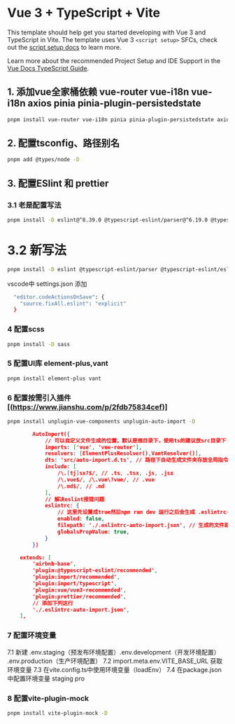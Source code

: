 # Vue 3 + TypeScript + Vite

This template should help get you started developing with Vue 3 and TypeScript in Vite. The template uses Vue 3 `<script setup>` SFCs, check out the [script setup docs](https://v3.vuejs.org/api/sfc-script-setup.html#sfc-script-setup) to learn more.

Learn more about the recommended Project Setup and IDE Support in the [Vue Docs TypeScript Guide](https://vuejs.org/guide/typescript/overview.html#project-setup).

## 1. 添加vue全家桶依赖 vue-router vue-i18n vue-i18n axios pinia pinia-plugin-persistedstate
```bash
pnpm install vue-router vue-i18n pinia pinia-plugin-persistedstate axios
```

## 2. 配置tsconfig、路径别名

```bash
pnpm add @types/node -D
```
## 3. 配置ESlint 和 prettier
 ### 3.1 老是配置写法
  ```bash
  pnpm install -D eslint@^8.39.0 @typescript-eslint/parser@^6.19.0 @typescript-eslint/eslint-plugin@^6.19.0 eslint-plugin-vue@^9.11.0 eslint-plugin-prettier@^5.1.3 eslint-config-prettier@^9.1.0
  ```
  # 3.2 新写法
  ```bash
  pnpm install -D eslint @typescript-eslint/parser @typescript-eslint/eslint-plugin eslint-plugin-vue eslint-plugin-prettier eslint-config-prettier
  ```
vscode中 settings.json 添加
```bash
  "editor.codeActionsOnSave": {
    "source.fixAll.eslint": "explicit"
  }
  ```
### 4 配置scss
```bash
pnpm install -D sass
```
### 5 配置UI库 element-plus,vant
```bash
pnpm install element-plus vant
```
### 6 配置按需引入插件[(https://www.jianshu.com/p/2fdb75834cef)]
```bash
pnpm install unplugin-vue-components unplugin-auto-import -D
```
```json
        AutoImport({
            // 可以自定义文件生成的位置，默认是根目录下，使用ts的建议放src目录下
            imports: ['vue', 'vue-router'],
            resolvers: [ElementPlusResolver(),VantResolver()],
            dts: 'src/auto-import.d.ts', // 路径下自动生成文件夹存放全局指令
            include: [
                /\.[tj]sx?$/, // .ts, .tsx, .js, .jsx
                /\.vue$/, /\.vue\?vue/, // .vue
                /\.md$/, // .md
            ],
            // 解决eslint报错问题
            eslintrc: {
                // 这里先设置成true然后npm run dev 运行之后会生成 .eslintrc-auto-import.json 文件之后，在改为false
                enabled: false,
                filepath: './.eslintrc-auto-import.json', // 生成的文件路径
                globalsPropValue: true,
            }
        })
```
```json
    extends: [
        'airbnb-base',
        'plugin:@typescript-eslint/recommended',
        'plugin:import/recommended',
        'plugin:import/typescript',
        'plugin:vue/vue3-recommended',
        'plugin:prettier/recommended',
        // 添加下列这行
        './.eslintrc-auto-import.json',
    ],
```

### 7 配置环境变量
 7.1 新建 .env.staging（预发布环境配置）.env.development（开发环境配置） .env.production（生产环境配置）
 7.2 import.meta.env.VITE_BASE_URL 获取环境变量
 7.3 在vite.config.ts中使用环境变量（loadEnv）
 7.4 在package.json中配置环境变量 staging pro

### 8 配置vite-plugin-mock
```bash
pnpm install vite-plugin-mock -D
```

